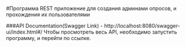 #Программа
REST приложение для создания админами опросов, и прохождения их пользователями


###API Documentation(Swagger Link) - http://localhost:8080/swagger-ui/index.html#/
Чтобы просмотреть весь API, необходимо запустить программу, и перейти по ссылке.
